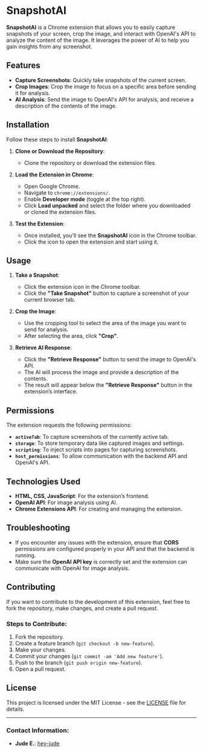# SnapshotAI

**SnapshotAI** is a Chrome extension that allows you to easily capture snapshots of your screen, crop the image, and interact with OpenAI's API to analyze the content of the image. It leverages the power of AI to help you gain insights from any screenshot.

## Features

- **Capture Screenshots**: Quickly take snapshots of the current screen.
- **Crop Images**: Crop the image to focus on a specific area before sending it for analysis.
- **AI Analysis**: Send the image to OpenAI's API for analysis, and receive a description of the contents of the image.

## Installation

Follow these steps to install **SnapshotAI**:

1. **Clone or Download the Repository**: 
   - Clone the repository or download the extension files.

2. **Load the Extension in Chrome**:
   - Open Google Chrome.
   - Navigate to `chrome://extensions/`.
   - Enable **Developer mode** (toggle at the top right).
   - Click **Load unpacked** and select the folder where you downloaded or cloned the extension files.

3. **Test the Extension**:
   - Once installed, you'll see the **SnapshotAI** icon in the Chrome toolbar.
   - Click the icon to open the extension and start using it.

## Usage

1. **Take a Snapshot**:
   - Click the extension icon in the Chrome toolbar.
   - Click the **"Take Snapshot"** button to capture a screenshot of your current browser tab.

2. **Crop the Image**:
   - Use the cropping tool to select the area of the image you want to send for analysis.
   - After selecting the area, click **"Crop"**.

3. **Retrieve AI Response**:
   - Click the **"Retrieve Response"** button to send the image to OpenAI's API.
   - The AI will process the image and provide a description of the contents.
   - The result will appear below the **"Retrieve Response"** button in the extension’s interface.

## Permissions

The extension requests the following permissions:

- **`activeTab`**: To capture screenshots of the currently active tab.
- **`storage`**: To store temporary data like captured images and settings.
- **`scripting`**: To inject scripts into pages for capturing screenshots.
- **`host_permissions`**: To allow communication with the backend API and OpenAI's API.

## Technologies Used

- **HTML, CSS, JavaScript**: For the extension’s frontend.
- **OpenAI API**: For image analysis using AI.
- **Chrome Extensions API**: For creating and managing the extension.

## Troubleshooting

- If you encounter any issues with the extension, ensure that **CORS** permissions are configured properly in your API and that the backend is running.
- Make sure the **OpenAI API key** is correctly set and the extension can communicate with OpenAI for image analysis.

## Contributing

If you want to contribute to the development of this extension, feel free to fork the repository, make changes, and create a pull request.

### Steps to Contribute:
1. Fork the repository.
2. Create a feature branch (`git checkout -b new-feature`).
3. Make your changes.
4. Commit your changes (`git commit -am 'Add new feature'`).
5. Push to the branch (`git push origin new-feature`).
6. Open a pull request.

## License

This project is licensed under the MIT License - see the [LICENSE](LICENSE) file for details.

---

### Contact Information:
- **Jude E.**: [hey-jude](https://hey-jude.vercel.app)